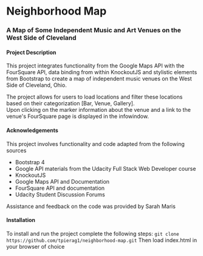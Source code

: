 # Neighborhood Map
### A Map of Some Independent Music and Art Venues on the West Side of Cleveland

#### Project Description
This project integrates functionality from the Google Maps API
with the FourSquare API, data binding from within
KnockoutJS and stylistic elements from Bootstrap to create
a map of independent music venues on the West Side of Cleveland, Ohio.

The project allows for users to load locations and filter these
locations based on their categorization [Bar, Venue, Gallery].  
Upon clicking on the marker information about the venue and a link
to the venue's FourSquare page is displayed in the infowindow.

#### Acknowledgements
This project involves functionality and code adapted from the following sources
* Bootstrap 4
* Google API materials from the Udacity Full Stack Web Developer course
* KnockoutJS
* Google Maps API and Documentation
* FourSquare API and documentation
* Udacity Student Discussion Forums

Assistance and feedback on the code was provided by Sarah Maris

#### Installation
To install and run the project complete the following steps:
`git clone https://github.com/tpierag1/neighborhood-map.git`
Then load index.html in your browser of choice
